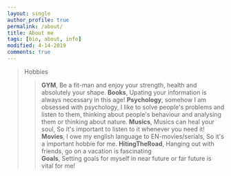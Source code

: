 ```yaml
---
layout: single
author_profile: true
permalink: /about/
title: About me
tags: [bio, about, info]
modified: 4-14-2019
comments: true
---
```


> Hobbies
>> **GYM**, Be a fit-man and enjoy your strength, health and absolutely your shape.
>>**Books**, Upating your information is always necessary in this age!
>>**Psychology**, somehow I am obsessed with psychology, I like to solve people's problems
and listen to them, thinking about people's behaviour and analysing them or thinking about nature.
>>**Musics**, Musics can heal your soul, So it's important to listen to it whenever you need it!
>>**Movies**, I owe my english language to EN-movies/serials, So it's a important hobbie for me.
>>**HitingTheRoad**, Hanging out with friends, go on a vacation is fascinating            
>>**Goals**, Setting goals for myself in near future or far future is vital for me!

